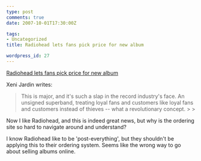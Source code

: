 ```yaml
---
type: post
comments: true
date: 2007-10-01T17:30:00Z

tags:
- Uncategorized
title: Radiohead lets fans pick price for new album

wordpress_id: 27
---
```


[Radiohead lets fans pick price for new album](http://www.boingboing.net/2007/09/30/radiohead-lets-fans.html)





Xeni Jardin writes:





<blockquote>This is major, and it's such a slap in the record industry's face. An unsigned superband, treating loyal fans and customers like loyal fans and customers instead of thieves -- what a revolutionary concept.
> 
> </blockquote>





Now I like Radiohead, and this is indeed great news, but why is the ordering site so hard to navigate around and understand?





I know Radiohead like to be 'post-everything', but they shouldn't be applying this to their ordering system. Seems like the wrong way to go about selling albums online.
